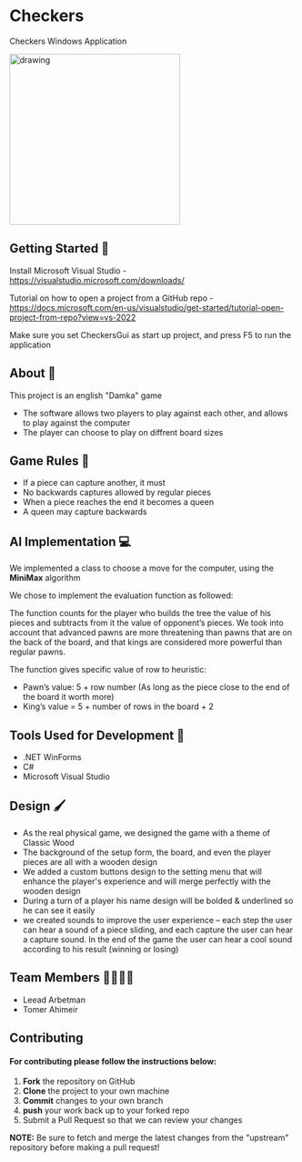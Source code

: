 # Checkers
Checkers Windows Application

<img src="https://user-images.githubusercontent.com/72739568/175908237-c747c87d-de2f-472a-995d-a7ccd7cc69f3.png" alt="drawing" width="300"/>

## Getting Started :confetti_ball:
Install Microsoft Visual Studio - https://visualstudio.microsoft.com/downloads/

Tutorial on how to open a project from a GitHub repo - https://docs.microsoft.com/en-us/visualstudio/get-started/tutorial-open-project-from-repo?view=vs-2022

Make sure you set CheckersGui as start up project, and press F5 to run the application

## About :book:
This project is an english "Damka" game

- The software allows two players to play against each other, and allows to play against the computer
- The player can choose to play on diffrent board sizes

## Game Rules :checkered_flag:
- If a piece can capture another, it must
- No backwards captures allowed by regular pieces
- When a piece reaches the end it becomes a queen
- A queen may capture backwards

## AI Implementation :computer:
We implemented a class to choose a move for the computer, using the **MiniMax** algorithm

We chose to implement the evaluation function as followed: 

The function counts for the player who builds the tree the value of his pieces and subtracts from it the value of opponent’s pieces. We took into account that advanced pawns are more threatening than pawns that are on the back of the board, and that kings are considered more powerful than regular pawns. 

The function gives specific value of row to heuristic: 

- Pawn’s value: 5 + row number (As long as the piece close to the end of the board it worth more)
- King’s value = 5 + number of rows in the board + 2

## Tools Used for Development :wrench:
- .NET WinForms
- C#
- Microsoft Visual Studio


## Design :paintbrush:
- As the real physical game, we designed the game with a theme of Classic Wood
- The background of the setup form, the board, and even the player pieces are all with a wooden design
- We added a custom buttons design to the setting menu that will enhance the player's experience and will merge perfectly with the wooden design
- During a turn of a player his name design will be bolded & underlined so he can see it easily
- we created sounds to improve the user experience – each step the user can hear a sound of a piece sliding, and each capture the user can hear a capture sound. In the end of the game the user can hear a cool sound according to his result (winning or losing)

## Team Members :man_office_worker::man_office_worker:
- Leead Arbetman
- Tomer Ahimeir 

## Contributing
#### For contributing please follow the instructions below:
   1. **Fork** the repository on GitHub
   2. **Clone** the project to your own machine
   3. **Commit** changes to your own branch
   4. **push** your work back up to your forked repo
   5. Submit a Pull Request so that we can review your changes

 **NOTE:** Be sure to fetch and merge the latest changes from the "upstream" repository before making a pull request!
